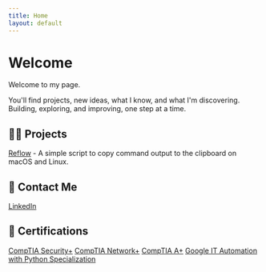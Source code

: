 ```yaml
---
title: Home
layout: default
---
```


# Welcome

Welcome to my page.

You'll find projects, new ideas, what I know, and what I'm discovering. Building, exploring, and improving, one step at a time.


## 🧑‍💻 Projects

[Reflow](https://github.com/jamestcorley/reflow) - A simple script to copy command output to the clipboard on macOS and Linux.


## 📧 Contact Me

[LinkedIn](https://www.linkedin.com/in/james-corley/)


## 📃 Certifications

[CompTIA Security+](https://www.credly.com/badges/47d534fd-e89e-4dba-891d-da92322f2db3/public_url)
[CompTIA Network+](https://www.credly.com/badges/0ca62ad1-8db8-46d6-a911-7e6dab1bce3c/public_url)
[CompTIA A+](https://www.credly.com/badges/24168033-9a5f-46e5-8bc6-75892a3346af/public_url)
[Google IT Automation with Python Specialization](https://www.credly.com/badges/eba78de3-07b4-4c1d-8fc6-8d60fd306c13/public_url)
